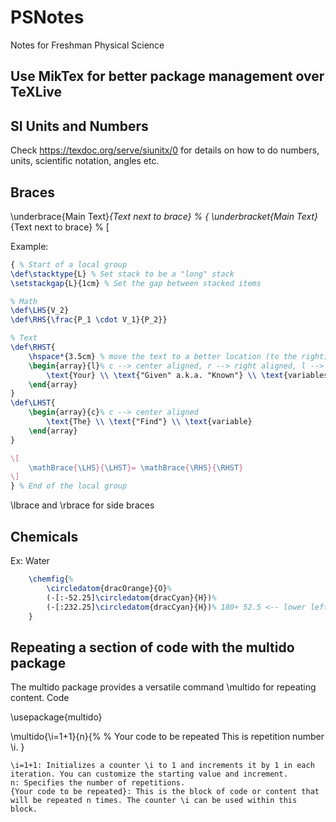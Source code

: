 # PSNotes

Notes for Freshman Physical Science

## Use MikTex for better package management over TeXLive

## SI Units and Numbers

Check <https://texdoc.org/serve/siunitx/0> for details on how to do numbers, units, scientific notation, angles etc.

## Braces

\underbrace{Main Text}_{Text next to brace} % {
\underbracket{Main Text}_{Text next to brace} % [

Example:

```latex
{ % Start of a local group
\def\stacktype{L} % Set stack to be a "long" stack
\setstackgap{L}{1cm} % Set the gap between stacked items

% Math
\def\LHS{V_2}
\def\RHS{\frac{P_1 \cdot V_1}{P_2}}

% Text
\def\RHST{
	\hspace*{3.5cm} % move the text to a better location (to the right)
	\begin{array}{l}% c --> center aligned, r --> right aligned, l --> left aligned
		\text{Your} \\ \text{"Given" a.k.a. "Known"} \\ \text{variables are on this side.}
	\end{array}
}
\def\LHST{
	\begin{array}{c}% c --> center aligned
		\text{The} \\ \text{"Find"} \\ \text{variable}
	\end{array}
}

\[
	\mathBrace{\LHS}{\LHST}= \mathBrace{\RHS}{\RHST}
\]
} % End of the local group
```

\lbrace and \rbrace for side braces

## Chemicals

Ex: Water

```latex
    \chemfig{%
        \circledatom{dracOrange}{O}%
        (-[:-52.25]\circledatom{dracCyan}{H})%
        (-[:232.25]\circledatom{dracCyan}{H})% 180+ 52.5 <-- lower left hydrogen
    }
```

## Repeating a section of code with the multido package

The multido package provides a versatile command \multido for repeating content.
Code

\usepackage{multido}

\multido{\i=1+1}{n}{%
% Your code to be repeated
This is repetition number \i.
}

    \i=1+1: Initializes a counter \i to 1 and increments it by 1 in each iteration. You can customize the starting value and increment.
    n: Specifies the number of repetitions.
    {Your code to be repeated}: This is the block of code or content that will be repeated n times. The counter \i can be used within this block.

